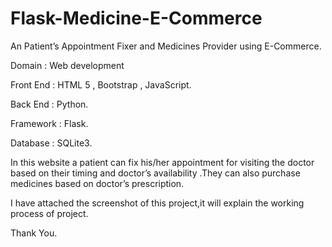 # Flask-Medicine-E-Commerce
An Patient’s Appointment Fixer and Medicines Provider using E-Commerce.

Domain    : Web development

Front End : HTML 5 , Bootstrap , JavaScript.

Back End  : Python.

Framework : Flask.

Database  : SQLite3.

  In this website a patient can fix his/her appointment for visiting the
doctor based on their timing and doctor’s availability .They can also
purchase medicines based on doctor’s prescription.

  I have attached the screenshot of this project,it will explain the working process of project.
  
  Thank You.
